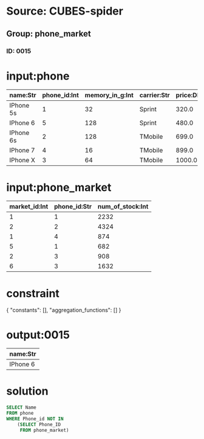 # Source: CUBES-spider
## Group: phone_market
### ID: 0015

# input:phone

| name:Str | phone_id:Int | memory_in_g:Int | carrier:Str | price:Dbl |
|---|---|---|---|---|
| IPhone 5s | 1 | 32 | Sprint | 320.0 |
| IPhone 6 | 5 | 128 | Sprint | 480.0 |
| IPhone 6s | 2 | 128 | TMobile | 699.0 |
| IPhone 7 | 4 | 16 | TMobile | 899.0 |
| IPhone X | 3 | 64 | TMobile | 1000.0 |

# input:phone_market

| market_id:Int | phone_id:Str | num_of_stock:Int |
|---|---|---|
| 1 | 1 | 2232 |
| 2 | 2 | 4324 |
| 1 | 4 | 874 |
| 5 | 1 | 682 |
| 2 | 3 | 908 |
| 6 | 3 | 1632 |

# constraint

{
  "constants": [],
  "aggregation_functions": []
}

# output:0015

| name:Str |
|---|
| IPhone 6 |

# solution

```sql
SELECT Name
FROM phone
WHERE Phone_id NOT IN
    (SELECT Phone_ID
     FROM phone_market)
```
